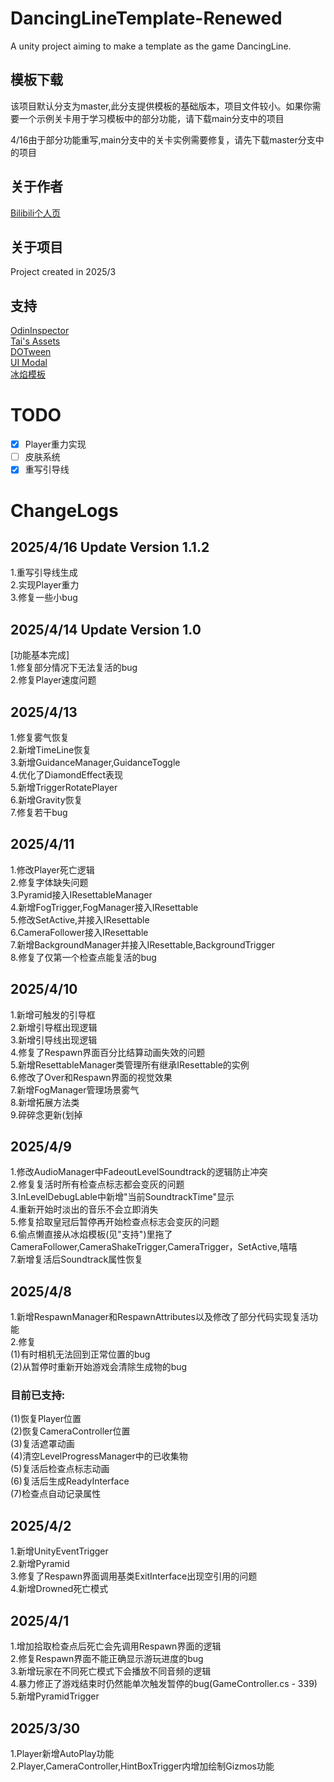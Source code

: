# DancingLineTemplate-Renewed
A unity project aiming to make a template as the game DancingLine.
## 模板下载
该项目默认分支为master,此分支提供模板的基础版本，项目文件较小。如果你需要一个示例关卡用于学习模板中的部分功能，请下载main分支中的项目<br>

4/16由于部分功能重写,main分支中的关卡实例需要修复，请先下载master分支中的项目
## 关于作者
[Bilibili个人页](https://space.bilibili.com/291841883?spm_id_from=333.1007.0.0)

## 关于项目
  Project created in 2025/3
## 支持
  [OdinInspector](https://odininspector.com/)<br>
  [Tai's Assets](https://assetstore.unity.com/publishers/17505)<br>
  [DOTween](https://dotween.demigiant.com/)<br>
  [UI Modal](https://assetstore.unity.com/packages/tools/gui/ui-modal-175169)<br>
  [冰焰模板](https://chinadlrs.com/app/?id=41)<br>
# TODO
- [x] Player重力实现
- [ ] 皮肤系统
- [x] 重写引导线
<html>
  <h1>ChangeLogs</h1>
  <h2>2025/4/16 Update Version 1.1.2</h2>
  1.重写引导线生成<br>
  2.实现Player重力<br>
  3.修复一些小bug<br>
  <h2>2025/4/14 Update Version 1.0</h2>
  [功能基本完成]<br>
  1.修复部分情况下无法复活的bug<br>
  2.修复Player速度问题<br>
  <h2>2025/4/13</h2>
  1.修复雾气恢复<br>
  2.新增TimeLine恢复<br>
  3.新增GuidanceManager,GuidanceToggle<br>
  4.优化了DiamondEffect表现<br>
  5.新增TriggerRotatePlayer<br>
  6.新增Gravity恢复<br>
  7.修复若干bug<br>

  <h2>2025/4/11</h2>
  1.修改Player死亡逻辑<br>
  2.修复字体缺失问题<br>
  3.Pyramid接入IResettableManager<br>
  4.新增FogTrigger,FogManager接入IResettable<br>
  5.修改SetActive,并接入IResettable<br>
  6.CameraFollower接入IResettable<br>
  7.新增BackgroundManager并接入IResettable,BackgroundTrigger<br>
  8.修复了仅第一个检查点能复活的bug<br>
  <h2>2025/4/10</h2>
  1.新增可触发的引导框<br>
  2.新增引导框出现逻辑<br>
  3.新增引导线出现逻辑<br>
  4.修复了Respawn界面百分比结算动画失效的问题<br>
  5.新增ResettableManager类管理所有继承IResettable的实例<br>
  6.修改了Over和Respawn界面的视觉效果<br>
  7.新增FogManager管理场景雾气<br>
  8.新增拓展方法类<br>
  9.碎碎念更新(划掉<br>
  <h2>2025/4/9</h2>
  1.修改AudioManager中FadeoutLevelSoundtrack的逻辑防止冲突<br>
  2.修复复活时所有检查点标志都会变灰的问题<br>
  3.InLevelDebugLable中新增"当前SoundtrackTime"显示<br>
  4.重新开始时淡出的音乐不会立即消失<br>
  5.修复拾取皇冠后暂停再开始检查点标志会变灰的问题<br>
  6.偷点懒直接从冰焰模板(见"支持")里拖了CameraFollower,CameraShakeTrigger,CameraTrigger，SetActive,嘻嘻<br>
  7.新增复活后Soundtrack属性恢复<br>
  <h2>2025/4/8</h2>
  1.新增RespawnManager和RespawnAttributes以及修改了部分代码实现复活功能<br>
  2.修复<br>
  (1)有时相机无法回到正常位置的bug<br>
  (2)从暂停时重新开始游戏会清除生成物的bug
  <h3>目前已支持:</h3>
  (1)恢复Player位置<br>
  (2)恢复CameraController位置<br>
  (3)复活遮罩动画<br>
  (4)清空LevelProgressManager中的已收集物<br>
  (5)复活后检查点标志动画<br>
  (6)复活后生成ReadyInterface<br>
  (7)检查点自动记录属性<br>
  
  <h2>2025/4/2</h2>
  1.新增UnityEventTrigger<br>
  2.新增Pyramid<br>
  3.修复了Respawn界面调用基类ExitInterface出现空引用的问题<br>
  4.新增Drowned死亡模式<br>
  <h2>2025/4/1</h2>
  1.增加拾取检查点后死亡会先调用Respawn界面的逻辑<br>
  2.修复Respawn界面不能正确显示游玩进度的bug<br>
  3.新增玩家在不同死亡模式下会播放不同音频的逻辑<br>
  4.暴力修正了游戏结束时仍然能单次触发暂停的bug(GameController.cs - 339)<br>
  5.新增PyramidTrigger<br>
  <h2>2025/3/30</h2>
 1.Player新增AutoPlay功能<br>
 2.Player,CameraController,HintBoxTrigger内增加绘制Gizmos功能
</html>
